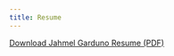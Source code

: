 ```yaml
---
title: Resume
---
```


[Download Jahmel Garduno Resume (PDF)](https://github.com/JahmelG10/JahmelG10.github.io/blob/main/Jahmel%20Garduno%20EGR%20Resume.pdf)
